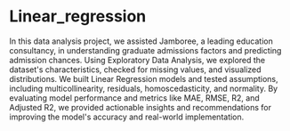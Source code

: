 # Linear_regression

In this data analysis project, we assisted Jamboree, a leading education consultancy, in understanding graduate admissions factors and predicting admission chances. Using Exploratory Data Analysis, we explored the dataset's characteristics, checked for missing values, and visualized distributions. We built Linear Regression models and tested assumptions, including multicollinearity, residuals, homoscedasticity, and normality. By evaluating model performance and metrics like MAE, RMSE, R2, and Adjusted R2, we provided actionable insights and recommendations for improving the model's accuracy and real-world implementation.
